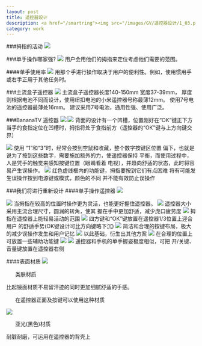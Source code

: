 ```yaml
---
layout: post
title: 遥控器设计
description: <a href="/smartring"><img src="/images/GV/遥控器设计/1_03.png"></a>
category: work
---
```



###拇指的活动
<img src="/images/GV/遥控器设计/1_03.png">

###单手操作哪家强?
<img src="/images/GV/遥控器设计/2_03.png">
用户会用他们的拇指来定位考虑他们需要的范围。

####单手使用率
<img src="/images/GV/遥控器设计/3_03.png">
用那个手进行操作取决于用户的便利性。例如，使用惯用手或右手正用于其他任务时。

###主流盒子遥控器
<img src="/images/GV/遥控器设计/4_03.png">
主流盒子遥控器长度140-150mm 宽度37-39mm，
厚度则根据电池不同而设计，使用纽扣电池的小米遥控器号称最薄12mm。
使用7号电池的遥控器最薄处16mm。
建议采用7号电池，通用性强、使用广泛。

###BananaTV 遥控器
<img src="/images/GV/遥控器设计/5_03.png">
<img src="/images/GV/遥控器设计/6_03.png">
背面的设计有一个凹槽，位置刚好在“OK”键正下方
当手的食指定位在凹槽时，拇指将处于食指前方（遥控器的“OK”键与上方向键交界）

<img src="/images/GV/遥控器设计/7_03.png">
使用 “1”和“3”时，经常会按到空鼠和收藏，整个数字按键区位置
偏下，也就是说为了按到这些数字，需要施加额外的力，使遥控器保持
平衡，而使用过程中，人是凭手的触觉来感知按键位置（眼睛看着
电视），并趋向舒适的状态，此时将容易产生误操作。

<img src="/images/GV/遥控器设计/8_03.png">
红色虚线框内的功能键，拇指要按到它们有点困难
将有可能发生误操作按到电源键或模式，颜色的不同
并不能有效防止误操作

###我们将进行重新设计
####单手操作遥控器
<img src="/images/GV/遥控器设计/9_03.png">

<img src="/images/GV/遥控器设计/10_03.png">
当拇指在较高的位置时操作更为灵活，也能更好握住遥控器。

<img src="/images/GV/遥控器设计/11_03.png">
遥控器大小采用主流合理尺寸，圆润的转角，使其
握在手中更加舒适，减少虎口疲劳度


<img src="/images/GV/遥控器设计/12_03.png">
拇指在遥控器上能轻易活动的范围

<img src="/images/GV/遥控器设计/13_03.png">
四方键和“OK”键放置在遥控器1/3位置上迎合用户
的舒适手势(OK键设计可比方向键略下沉)

<img src="/images/GV/遥控器设计/14_03.png">
简洁和合理的按键布局，极大的减少误操作发生和用户记忆

<img src="/images/GV/遥控器设计/15_03.png">
以此基础，衍生出其他方案

<img src="/images/GV/遥控器设计/16_03.png">
在合理的位置上可放置一些辅助功能键

<img src="/images/GV/遥控器设计/17_03.png">
<img src="/images/GV/遥控器设计/18_03.png">
遥控器和手机的单手握姿极度相似，可把
开/关键、音量键放置在遥控器右侧

####表面材质
<img src="/images/GV/遥控器设计/19.jpg">
<ul>类肤材质</ul>
比起镜面材质不易留汗迹的同时更加细腻舒适的手感。
<ul>在遥控器正面及按键可以使用这种材质</ul>

<img src="/images/GV/遥控器设计/20.jpg">
<ul>亚光(黑色)材质</ul>
耐脏耐磨，可运用在遥控器的背壳上